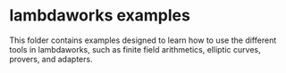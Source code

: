 # lambdaworks examples

This folder contains examples designed to learn how to use the different tools in lambdaworks, such as finite field arithmetics, elliptic curves, provers, and adapters.